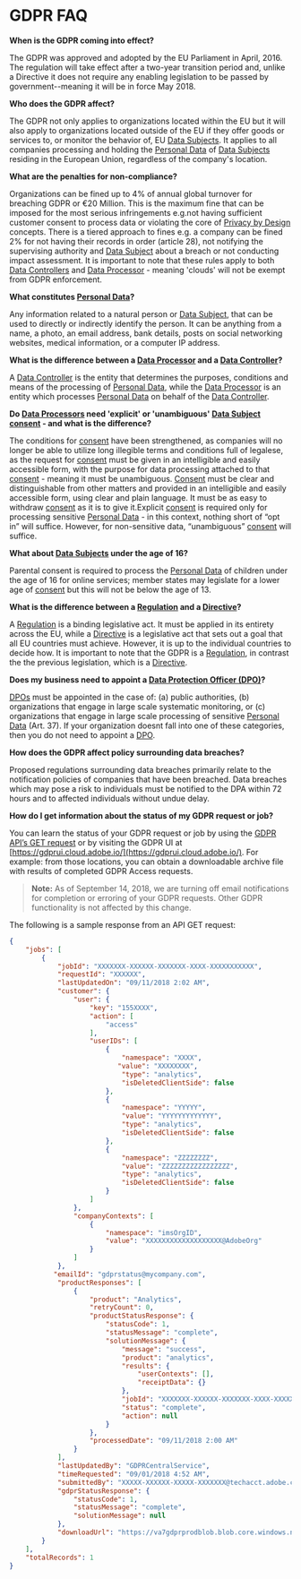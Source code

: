 # GDPR FAQ

**When is the GDPR coming into effect?**

The GDPR was approved and adopted by the EU Parliament in April, 2016. The regulation will take effect after a two-year transition period and, unlike a Directive it does not require any enabling legislation to be passed by government--meaning it will be in force May 2018.

**Who does the GDPR affect?**

The GDPR not only applies to organizations located within the EU but it will also apply to organizations located outside of the EU if they offer goods or services to, or monitor the behavior of, EU [Data Subjects](gdpr-terminology.md#datasubject). It applies to all companies processing and holding the [Personal Data](gdpr-terminology.md#personaldata) of [Data Subjects](gdpr-terminology.md#datasubject) residing in the European Union, regardless of the company's location.

**What are the penalties for non-compliance?**

Organizations can be fined up to 4% of annual global turnover for breaching GDPR or €20 Million. This is the maximum fine that can be imposed for the most serious infringements e.g.not having sufficient customer consent to process data or violating the core of [Privacy by Design](gdpr-terminology.md#privacybydesign) concepts. There is a tiered approach to fines e.g. a company can be fined 2% for not having their records in order (article 28), not notifying the supervising authority and [Data Subject](gdpr-terminology.md#datasubject) about a breach or not conducting impact assessment. It is important to note that these rules apply to both [Data Controllers](gdpr-terminology.md#datacontroller) and [Data Processor](gdpr-terminology.md#dataprocessor) - meaning 'clouds' will not be exempt from GDPR enforcement.

**What constitutes [Personal Data](gdpr-terminology.md#personaldata)?**

Any information related to a natural person or [Data Subject](gdpr-terminology.md#datasubject), that can be used to directly or indirectly identify the person. It can be anything from a name, a photo, an email address, bank details, posts on social networking websites, medical information, or a computer IP address.

**What is the difference between a [Data Processor](gdpr-terminology.md#dataprocessor) and a [Data Controller](gdpr-terminology.md#datacontroller)?**

A [Data Controller](gdpr-terminology.md#datacontroller) is the entity that determines the purposes, conditions and means of the processing of [Personal Data](gdpr-terminology.md#personaldata), while the [Data Processor](gdpr-terminology.md#dataprocessor) is an entity which processes [Personal Data](gdpr-terminology.md#personaldata) on behalf of the [Data Controller](gdpr-terminology.md#datacontroller).

**Do [Data Processors](gdpr-terminology.md#dataprocessor) need 'explicit' or 'unambiguous' [Data Subject](gdpr-terminology.md#datasubject) [consent](gdpr-terminology.md#consent) - and what is the difference?**

The conditions for [consent](gdpr-terminology.md#consent) have been strengthened, as companies will no longer be able to utilize long illegible terms and conditions full of legalese, as the request for [consent](gdpr-terminology.md#consent) must be given in an intelligible and easily accessible form, with the purpose for data processing attached to that [consent](gdpr-terminology.md#consent) - meaning it must be unambiguous. [Consent](gdpr-terminology.md#consent) must be clear and distinguishable from other matters and provided in an intelligible and easily accessible form, using clear and plain language. It must be as easy to withdraw [consent](gdpr-terminology.md#consent) as it is to give it.​  Explicit [consent](gdpr-terminology.md#consent) is required only for processing sensitive [Personal Data](gdpr-terminology.md#personaldata) - in this context, nothing short of “opt in” will suffice. However, for non-sensitive data, “unambiguous” [consent](gdpr-terminology.md#consent) will suffice.

**What about [Data Subjects](gdpr-terminology.md#datasubject) under the age of 16?**

Parental consent is required to process the [Personal Data](gdpr-terminology.md#personaldata) of children under the age of 16 for online services; member states may legislate for a lower age of [consent](gdpr-terminology.md#consent) but this will not be below the age of 13.

**What is the difference between a [Regulation](gdpr-terminology.md#regulation) and a [Directive](gdpr-terminology.md#directive)?**

A [Regulation](gdpr-terminology.md#regulation) is a binding legislative act. It must be applied in its entirety across the EU, while a [Directive](gdpr-terminology.md#directive) is a legislative act that sets out a goal that all EU countries must achieve. However, it is up to the individual countries to decide how. It is important to note that the GDPR is a [Regulation](gdpr-terminology.md#regulation), in contrast the the previous legislation, which is a [Directive](gdpr-terminology.md#directive).

**Does my business need to appoint a [Data Protection Officer (DPO)](gdpr-terminology.md#dataprotectionofficer)?**

[DPOs](gdpr-terminology.md#dataprotectionofficer) must be appointed in the case of: (a) public authorities, (b) organizations that engage in large scale systematic monitoring, or (c) organizations that engage in large scale processing of sensitive [Personal Data](gdpr-terminology.md#personaldata) (Art. 37).  If your organization doesnt fall into one of these categories, then you do not need to appoint a [DPO](gdpr-terminology.md#dataprotectionofficer).

**How does the GDPR affect policy surrounding data breaches?**

Proposed regulations surrounding data breaches primarily relate to the notification policies of companies that have been breached. Data breaches which may pose a risk to individuals must be notified to the DPA within 72 hours and to affected individuals without undue delay.

**How do I get information about the status of my GDPR request or job?**

You can learn the status of your GDPR request or job by using the [GDPR API’s GET request](https://www.adobe.io/apis/cloudplatform/gdpr/api-reference.html) or by visiting the GDPR UI at [https://gdprui.cloud.adobe.io/](https://gdprui.cloud.adobe.io/). For example: from those locations, you can obtain a downloadable archive file with results of completed GDPR Access requests.

> **Note:** As of September 14, 2018, we are turning off email notifications for completion or erroring of your GDPR requests. Other GDPR functionality is not affected by this change.

The following is a sample response from an API GET request:

```json
{
    "jobs": [
        {
            "jobId": "XXXXXXX-XXXXXX-XXXXXXX-XXXX-XXXXXXXXXXX",
            "requestId": "XXXXXX",
            "lastUpdatedOn": "09/11/2018 2:02 AM",
            "customer": {
                "user": {
                    "key": "155XXXX",
                    "action": [
                        "access"
                    ],
                    "userIDs": [
                        {
                            "namespace": "XXXX",
                           "value": "XXXXXXXX",
                            "type": "analytics",
                            "isDeletedClientSide": false
                        },
                        {
                            "namespace": "YYYYY",
                            "value": "YYYYYYYYYYYYY",
                            "type": "analytics",
                            "isDeletedClientSide": false
                        },
                        {
                            "namespace": "ZZZZZZZZ",
                            "value": "ZZZZZZZZZZZZZZZZZ",
                            "type": "analytics",
                            "isDeletedClientSide": false
                        }
                    ]
                },
                "companyContexts": [
                    {
                        "namespace": "imsOrgID",
                        "value": "XXXXXXXXXXXXXXXXXXX@AdobeOrg"
                    }
                ]
            },
           "emailId": "gdprstatus@mycompany.com",
            "productResponses": [
                {
                    "product": "Analytics",
                    "retryCount": 0,
                    "productStatusResponse": {
                        "statusCode": 1,
                        "statusMessage": "complete",
                        "solutionMessage": {
                            "message": "success",
                            "product": "analytics",
                            "results": {
                                "userContexts": [],
                                "receiptData": {}
                            },
                            "jobId": "XXXXXXX-XXXXXX-XXXXXXX-XXXX-XXXXXXXXXXX",
                            "status": "complete",
                            "action": null
                        }
                    },
                    "processedDate": "09/11/2018 2:00 AM"
                }
            ],
            "lastUpdatedBy": "GDPRCentralService",
            "timeRequested": "09/01/2018 4:52 AM",
            "submittedBy": "XXXXX-XXXXXX-XXXXX-XXXXXXX@techacct.adobe.com",
            "gdprStatusResponse": {
                "statusCode": 1,
                "statusMessage": "complete",
                "solutionMessage": null
            },
            "downloadUrl": "https://va7gdprprodblob.blob.core.windows.net/va7gdprprodblobpublic/XXXXXX-XXXXXX-XXXXXXX-XXXXXXX-XXXXXX-XXXXXXX.zip"
        }
    ],
    "totalRecords": 1
}
```